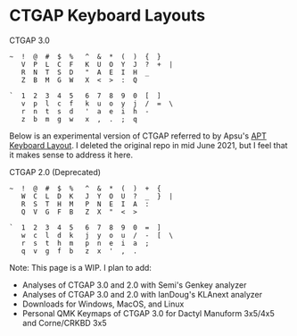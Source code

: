 # CTGAP Keyboard Layouts

CTGAP 3.0
```
~  !  @  #  $  %   ^  &  *  (  )  {  }
   V  P  L  C  F   K  U  O  Y  J  ?  +  |
   R  N  T  S  D   "  A  E  I  H  _
   Z  B  M  G  W   X  <  >  :  Q
   
`  1  2  3  4  5   6  7  8  9  0  [  ]
   v  p  l  c  f   k  u  o  y  j  /  =  \
   r  n  t  s  d   '  a  e  i  h  -
   z  b  m  g  w   x  ,  .  ;  q
```

Below is an experimental version of CTGAP referred to by Apsu's [APT Keyboard Layout](https://github.com/Apsu/APT). I deleted the original repo in mid June 2021, but I feel that it makes sense to address it here.

CTGAP 2.0 (Deprecated)
```
~  !  @  #  $  %   ^  &  *  (  )  +  {
   W  C  L  D  K   J  Y  O  U  ?  _  }  |
   R  S  T  H  M   P  N  E  I  A  :
   Q  V  G  F  B   Z  X  "  <  >
   
`  1  2  3  4  5   6  7  8  9  0  =  ]
   w  c  l  d  k   j  y  o  u  /  -  [  \
   r  s  t  h  m   p  n  e  i  a  ;
   q  v  g  f  b   z  x  '  ,  .
```

Note: This page is a WIP. I plan to add:
- Analyses of CTGAP 3.0 and 2.0 with Semi's Genkey analyzer
- Analyses of CTGAP 3.0 and 2.0 with IanDoug's KLAnext analyzer
- Downloads for Windows, MacOS, and Linux
- Personal QMK Keymaps of CTGAP 3.0 for Dactyl Manuform 3x5/4x5 and Corne/CRKBD 3x5
